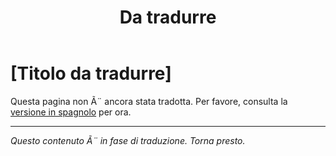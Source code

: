 ﻿---
title: [Da tradurre]
---

<!-- TODO: translation missing - Italian version -->

# [Titolo da tradurre]

Questa pagina non Ã¨ ancora stata tradotta. Per favore, consulta la [versione in spagnolo](/es/mitos-miedos) per ora.

---

*Questo contenuto Ã¨ in fase di traduzione. Torna presto.*

